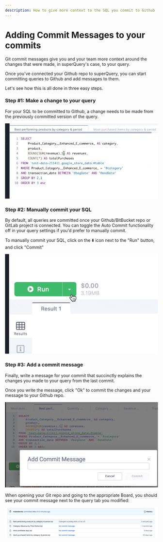 ```yaml
---
description: How to give more context to the SQL you commit to Github
---
```


# Adding Commit Messages to your commits

Git commit messages give you and your team more context around the changes that were made, in superQuery's case, to your query.

Once you've connected your Github repo to superQuery, you can start committing queries to Github and add messages to them.

Let's see how this is all done in three easy steps.

### Step #1: Make a change to your query

For your SQL to be committed to Github, a change needs to be made from the previously committed version of the query.

![](<../.gitbook/assets/CleanShot 2020-07-08 at 11.41.13.gif>)

### Step #2: Manually commit your SQL

By default, all queries are committed once your Github/BitBucket repo or GitLab project is connected. You can toggle the Auto Commit functionality off in your query settings if you'd prefer to manually commit.

To manually commit your SQL, click on the &#x2b07;&#xfe0f; icon next to the "Run" button, and click "Commit"

![](<../.gitbook/assets/CleanShot 2020-07-08 at 11.43.57.gif>)

### Step #3: Add a commit message

Finally, write a message for your commit that succinctly explains the changes you made to your query from the last commit.

Once you write the message, click "Ok" to commit the changes and your message to your Github repo.

![](<../.gitbook/assets/image (46).png>)

When opening your Git repo and going to the appropriate Board, you should see your commit message next to the query tab you modified:

![](<../.gitbook/assets/image (45).png>)
